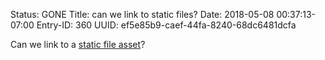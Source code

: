 Status: GONE
Title: can we link to static files?
Date: 2018-05-08 00:37:13-07:00
Entry-ID: 360
UUID: ef5e85b9-caef-44fa-8240-68dc6481dcfa

Can we link to a [static file asset](@tests/textfile.txt)?